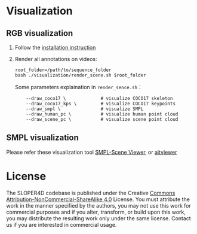 #  Visualization

## **RGB visualization**

1. Follow the [installation instruction](../src/readme.md)
3. Render all annotations on videos:
    ```shell
    root_folder=/path/to/sequence_folder
    bash ./visualization/render_scene.sh $root_folder
    ```
    Some parameters explaination in `render_sence.sh`：

    ```shell
        --draw_coco17 \				# visualize COCO17 skeleton
        --draw_coco17_kps \		    # visualize COCO17 keypoints
        --draw_smpl \				# visualize SMPL
        --draw_human_pc \			# visualize human point cloud
        --draw_scene_pc \			# visualize scene point cloud
    ```
## **SMPL visualization**
   Please refer these visualization tool [SMPL-Scene Viewer](https://github.com/climbingdaily/SMPL-Scene-Viewer),
   or [aitviewer](https://github.com/climbingdaily/aitviewer)


# License
The SLOPER4D codebase is published under the Creative [Commons Attribution-NonCommercial-ShareAlike 4.0](https://creativecommons.org/licenses/by-nc-sa/4.0/) License. You must attribute the work in the manner specified by the authors, you may not use this work for commercial purposes and if you alter, transform, or build upon this work, you may distribute the resulting work only under the same license. Contact us if you are interested in commercial usage.

